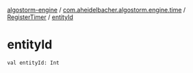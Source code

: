 [algostorm-engine](../../index.md) / [com.aheidelbacher.algostorm.engine.time](../index.md) / [RegisterTimer](index.md) / [entityId](.)

# entityId

`val entityId: Int`